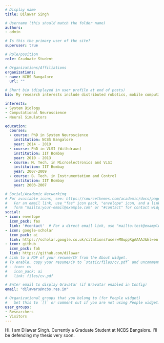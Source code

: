 ```yaml
---
# Display name
title: Dilawar Singh

# Username (this should match the folder name)
authors:
- admin

# Is this the primary user of the site?
superuser: true

# Role/position
role: Graduate Student

# Organizations/Affiliations
organizations:
- name: NCBS Bangalore
  url: ""

# Short bio (displayed in user profile at end of posts)
bio: My research interests include distributed robotics, mobile computing and programmable matter.

interests:
- System Biology
- Computational Neuroscience
- Neural Simulators

education:
  courses:
  - course: PhD in System Neuroscience
    institution: NCBS Bangalore
    year: 2014 - 2019
  - course: PhD in VLSI (Withdrawn)
    institution: IIT Bombay
    year: 2010 - 2013
  - course: M. Tech. in Microelectronics and VLSI
    institution: IIT Bombay
    year: 2007-2009
  - course: B. Tech. in Instrumentation and Control
    institution: IIT Bombay
    year: 2003-2007

# Social/Academic Networking
# For available icons, see: https://sourcethemes.com/academic/docs/page-builder/#icons
#   For an email link, use "fas" icon pack, "envelope" icon, and a link in the
#   form "mailto:your-email@example.com" or "#contact" for contact widget.
social:
- icon: envelope
  icon_pack: fas
  link: '#contact'  # For a direct email link, use "mailto:test@example.org".
- icon: google-scholar
  icon_pack: ai
  link: https://scholar.google.co.uk/citations?user=M8uppRgAAAAJ&hl=en
- icon: github
  icon_pack: fab
  link: https://github.com/dilawar
# Link to a PDF of your resume/CV from the About widget.
# To enable, copy your resume/CV to `static/files/cv.pdf` and uncomment the lines below.
# - icon: cv
#   icon_pack: ai
#   link: files/cv.pdf

# Enter email to display Gravatar (if Gravatar enabled in Config)
email: "dilawars@ncbs.res.in"

# Organizational groups that you belong to (for People widget)
#   Set this to `[]` or comment out if you are not using People widget.
user_groups:
- Researchers
- Visitors
---
```


Hi. I am Dilawar Singh. Currently a Graduate Student at NCBS Bangalore. I'll be
defending my thesis very soon.

